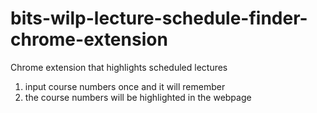 # bits-wilp-lecture-schedule-finder-chrome-extension
Chrome extension that highlights scheduled lectures

1. input course numbers once and it will remember
2. the course numbers will be highlighted in the webpage
